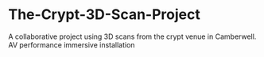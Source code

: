 # The-Crypt-3D-Scan-Project
A collaborative project using 3D scans from the crypt venue in Camberwell. AV performance 
immersive installation 
